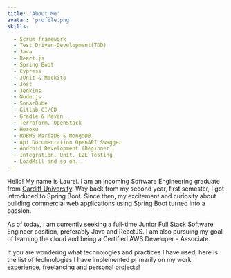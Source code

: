 ```yaml
---
title: 'About Me'
avatar: 'profile.png'
skills:

  - Scrum framework
  - Test Driven-Development(TDD)
  - Java
  - React.js
  - Spring Boot
  - Cypress
  - JUnit & Mockito
  - Jest
  - Jenkins
  - Node.js
  - SonarQube
  - Gitlab CI/CD
  - Gradle & Maven 
  - Terraform, OpenStack
  - Heroku
  - RDBMS MariaDB & MongoDB
  - Api Documentation OpenAPI Swagger
  - Android Development (Beginner)
  - Integration, Unit, E2E Testing
  - LoadMill and so on..
---
```


Hello! My name is Laurei. I am an incoming Software Engineering graduate from [Cardiff University](https://www.cardiff.ac.uk/). Way back from my second year, first semester, I got introduced to Spring Boot. Since then, my excitement and curiosity about building commercial web applications using Spring Boot turned into a passion.

As of today, I am currently seeking a full-time Junior Full Stack Software Engineer position, preferably Java and ReactJS.  I am also pursuing my goal of learning the cloud and being a Certified AWS Developer - Associate. 

If you are wondering what technologies and practices I have used, here is the list of technologies I have implemented primarily on my work experience, freelancing and personal projects!
